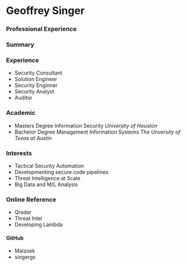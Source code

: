 # Geoffrey Singer

### Professional Experience

### Summary

### Experience

- Security Consultant
- Solution Engineer
- Security Enginner
- Security Analyst
- Auditor

### Academic

- Masters Degree Information Security *University of Houston*
- Bachelor Degree Management Information Systems *The Unversity of Texas at Austin*

### Interests

- Tactical Security Automation
- Developmenting secure code pipelines
- Threat Intelligence at Scale
- Big Data and M/L Analysis


### Online Reference

- Qradar
- Threat Intel
- Developing Lambda

#### GitHub

- Malzoek
- singergs

